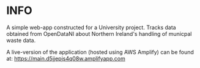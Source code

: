 # INFO
A simple web-app constructed for a University project. Tracks data obtained from OpenDataNI about Northern Ireland's handling of municpal waste data. 

A live-version of the application (hosted using AWS Amplify) can be found at:
https://main.d5jjepjs4q08w.amplifyapp.com


